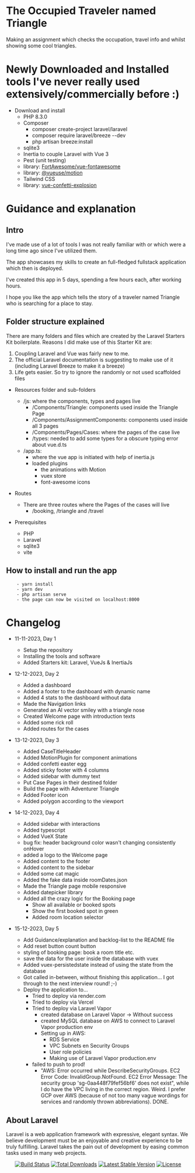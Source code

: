 # The Occupied Traveler named Triangle
Making an assignment which checks the occupation, travel info and whilst showing some cool triangles.

# Newly Downloaded and Installed tools I've never really used extensively/commercially before :)  
- Download and install
    - PHP 8.3.0
    - Composer
        - composer create-project laravel/laravel 
        - composer require laravel/breeze --dev
        - php artisan breeze:install
    - sqlite3
    - Inertia to couple Laravel with Vue 3
    - Pest (unit testing)
    - library: [FortAwesome/vue-fontawesome](https://github.com/FortAwesome/vue-fontawesome)
    - library: [@vueuse/motion](https://github.com/vueuse/motion)
    - Tailwind CSS
    - library: [vue-confetti-explosion](https://github.com/valgeirb/vue-confetti-explosion)

# Guidance and explanation
## Intro
I've made use of a lot of tools I was not really familiar with or which were a long time ago
since I've utilized them.

The app showcases my skills to create an full-fledged fullstack application which then is deployed.

I've created this app in 5 days, spending a few hours each, after working hours.

I hope you like the app which tells the story of a traveler named Triangle who is searching for a place to stay.

## Folder structure explained
There are many folders and files which are created by the Laravel Starters Kit boilerplate.
Reasons I did make use of this Starter Kit are:
1. Coupling Laravel and Vue was fairly new to me.
2. The official Laravel documentation is suggesting to make use of it (including Laravel Breeze to make it a breeze)
3. Life gets easier. So try to ignore the randomly or not used scaffolded files

- Resources folder and sub-folders
    - /js: where the components, types and pages live
        - /Components/Triangle: components used inside the Triangle Page
        - /Components/AssignmentComponents: components used inside all 3 pages
        - /Components/Pages/Cases: where the pages of the case live
        - /types: needed to add some types for a obscure typing error about vue.d.ts
    - /app.ts:
        - where the vue app is initiated with help of inertia.js 
        - loaded plugins
            - the animations with Motion
            - vuex store
            - font-awesome icons

- Routes
    - There are three routes where the Pages of the cases will live
        - /booking, /triangle and /travel

- Prerequisites
    - PHP
    - Laravel
    - sqlite3
    - vite

## How to install and run the app
        - yarn install
        - yarn dev
        - php artisan serve
        - the page can now be visited on localhost:8000

# Changelog
 - 11-11-2023, Day 1
    - Setup the repository
    - Installing the tools and software
    - Added Starters kit: Laravel, VueJs & InertiaJs 

 - 12-12-2023, Day 2
    - Added a dashboard
    - Added a footer to the dashboard with dynamic name
    - Added 4 stats to the dashboard without data
    - Made the Navigation links
    - Generated an AI vector smiley with a triangle nose
    - Created Welcome page with introduction texts
    - Added some rick roll
    - Added routes for the cases

- 13-12-2023, Day 3
    - Added CaseTitleHeader
    - Added MotionPlugin for component animations
    - Added confetti easter egg
    - Added sticky footer with 4 columns
    - Added sidebar with dummy text
    - Put Case Pages in their destined folder
    - Build the page with Adventurer Triangle
    - Added Footer icon
    - Added polygon according to the viewport

- 14-12-2023, Day 4
    - Added sidebar with interactions
    - Added typescript
    - Added VueX State
    - bug fix: header background color wasn't changing consistently onHover
    - added a logo to the Welcome page
    - Added content to the footer
    - Added content to the sidebar
    - Added some cat magic
    - Added the fake data inside roomDates.json
    - Made the Triangle page mobile responsive
    - Added datepicker library
    - Added all the crazy logic for the Booking page
        - Show all available or booked spots
        - Show the first booked spot in green
        - Added room location selector 

- 15-12-2023, Day 5
    - Add Guidance/explanation and backlog-list to the README file
    - Add reset button count button
    - styling of booking page: book a room title etc.
    - save the data for the user inside the database with vuex
    - Added vuex-persistedstate instead of using the state from the database
    - Got called in-between, without finishing this application... I got through to the next interview round! ;-)
    - Deploy the application to...
        - Tried to deploy via render.com
        - Tried to deploy via Vercel
        - Tried to deploy via Laravel Vapor
            - created database on Laravel Vapor -> Without success
            - created MySQL database on AWS to connect to Laravel Vapor production env
            - Setting up in AWS:
                - RDS Service
                - VPC Subnets en Security Groups
                - User role policies
                - Making use of Laravel Vapor production.env
        - failed to push to prod!
            - "AWS: Error occurred while DescribeSecurityGroups. EC2 Error Code: InvalidGroup.NotFound. EC2 Error Message: The security group 'sg-0aa448f79fef56bf6' does not exist", while I do have the VPC living in the correct region. Weird. I prefer GCP over AWS (because of not too many vague wordings for services and randomly thrown abbreviations). DONE.
    

<!-- 
backlog-list:
    - Triangle Page
        - make the images a circle and aligned correctly

    - Booking page
        - able to book room and cancel booking
        - form functionality, submit form on button click

    - Travel Kilometers page
        - Create the endpoints coupled against data in the laravel backend 
        - Fetch the endpoints in the frontend to show numbers
        - Explain the endpoints and why you choose to add those
        - User
            - make the mail verification functioning
            - show the user verification on the travel page underneath the endpoint data
-->

## About Laravel

Laravel is a web application framework with expressive, elegant syntax. We believe development must be an enjoyable and creative experience to be truly fulfilling. Laravel takes the pain out of development by easing common tasks used in many web projects.

<p align="center">
<a href="https://github.com/laravel/framework/actions"><img src="https://github.com/laravel/framework/workflows/tests/badge.svg" alt="Build Status"></a>
<a href="https://packagist.org/packages/laravel/framework"><img src="https://img.shields.io/packagist/dt/laravel/framework" alt="Total Downloads"></a>
<a href="https://packagist.org/packages/laravel/framework"><img src="https://img.shields.io/packagist/v/laravel/framework" alt="Latest Stable Version"></a>
<a href="https://packagist.org/packages/laravel/framework"><img src="https://img.shields.io/packagist/l/laravel/framework" alt="License"></a>
</p>
